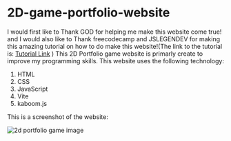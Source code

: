 # 2D-game-portfolio-website

I would first like to Thank GOD for helping me make this website come true! and I would also like to Thank freecodecamp and JSLEGENDEV for making this amazing tutorial on how to do make this website!(The link to the tutorial is: <a href="https://www.youtube.com/watch?v=wy_fSStEgMs" target="_blank">Tutorial Link</a> ) This 2D Portfolio game website is primarly create to improve my programming skills.
This website uses the following technology:
1. HTML
2. CSS
3. JavaScript
4. Vite
5. kaboom.js

This is a screenshot of the website:

![2d portfolio game image](https://github.com/user-attachments/assets/c2a096f3-4914-45cf-a62a-64d272fa085b)
